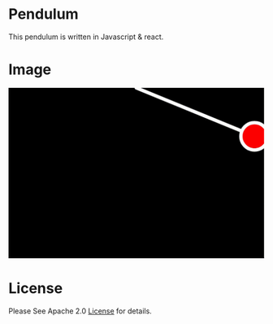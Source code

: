 # Pendulum
This pendulum is written in Javascript & react.

# Image
![Pendulum](./public/images/pendulum.gif)

# License
Please See Apache 2.0 [License](./LICENSE) for details.